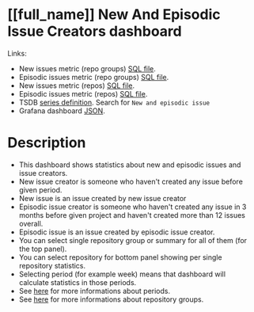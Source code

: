 <h1 id="kubernetes-dashboard">[[full_name]] New And Episodic Issue Creators dashboard</h1>
<p>Links:</p>
<ul>
<li>New issues metric (repo groups) <a href="https://github.com/cncf/devstats/blob/master/metrics/shared/new_issues.sql" target="_blank">SQL file</a>.</li>
<li>Episodic issues metric (repo groups) <a href="https://github.com/cncf/devstats/blob/master/metrics/shared/episodic_issues.sql" target="_blank">SQL file</a>.</li>
<li>New issues metric (repos) <a href="https://github.com/cncf/devstats/blob/master/metrics/kubernetes/new_issues_repos.sql" target="_blank">SQL file</a>.</li>
<li>Episodic issues metric (repos) <a href="https://github.com/cncf/devstats/blob/master/metrics/kubernetes/episodic_issues_repos.sql" target="_blank">SQL file</a>.</li>
<li>TSDB <a href="https://github.com/cncf/devstats/blob/master/metrics/kubernetes/metrics.yaml" target="_blank">series definition</a>. Search for <code>New and episodic issue</code></li>
<li>Grafana dashboard <a href="https://github.com/cncf/devstats/blob/master/grafana/dashboards/kubernetes/new-and-episodic-issue-creators.json" target="_blank">JSON</a>.</li>
</ul>
<h1 id="description">Description</h1>
<ul>
<li>This dashboard shows statistics about new and episodic issues and issue creators.</li>
<li>New issue creator is someone who haven't created any issue before given period.</li>
<li>New issue is an issue created by new issue creator</li>
<li>Episodic issue creator is someone who haven't created any issue in 3 months before given project and haven't created more than 12 issues overall.</li>
<li>Episodic issue is an issue created by episodic issue creator.</li>
<li>You can select single repository group or summary for all of them (for the top panel).</li>
<li>You can select repository for bottom panel showing per single repository statistics.</li>
<li>Selecting period (for example week) means that dashboard will calculate statistics in those periods.</li>
<li>See <a href="https://github.com/cncf/devstats/blob/master/docs/periods.md" target="_blank">here</a> for more informations about periods.</li>
<li>See <a href="https://github.com/cncf/devstats/blob/master/docs/repository_groups.md" target="_blank">here</a> for more informations about repository groups.</li>
</ul>
